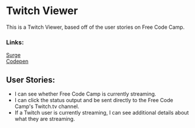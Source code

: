 # Twitch Viewer

This is a Twitch Viewer, based off of the user stories on Free Code Camp.

### Links:   
[Surge](http://mattchere-twitch-viewer.surge.sh)   
[Codepen](https://codepen.io/mattchere/pen/gxRwzr)   

## User Stories:   
- I can see whether Free Code Camp is currently streaming.
- I can click the status output and be sent directly to the Free Code Camp's Twitch.tv channel.
- If a Twitch user is currently streaming, I can see additional details about what they are streaming.
